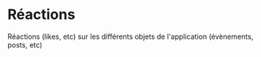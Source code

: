 Réactions
=========

Réactions (likes, etc) sur les différents objets de l'application (évènements, posts, etc)
